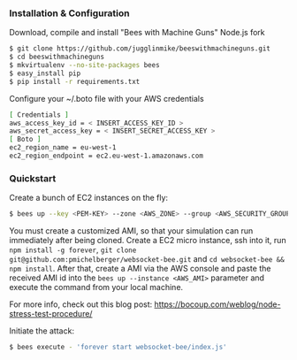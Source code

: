 ### Installation & Configuration
Download, compile and install  "Bees with Machine Guns" Node.js fork

```bash
$ git clone https://github.com/jugglinmike/beeswithmachineguns.git
$ cd beeswithmachineguns
$ mkvirtualenv --no-site-packages bees
$ easy_install pip
$ pip install -r requirements.txt
```

Configure your ~/.boto file with your AWS credentials

```bash
[ Credentials ]
aws_access_key_id = < INSERT_ACCESS_KEY_ID >
aws_secret_access_key = < INSERT_SECRET_ACCESS_KEY >
[ Boto ]
ec2_region_name = eu-west-1
ec2_region_endpoint = ec2.eu-west-1.amazonaws.com
```

### Quickstart

Create a bunch of EC2 instances on the fly:

```bash
$ bees up --key <PEM-KEY> --zone <AWS_ZONE> --group <AWS_SECURITY_GROUP> --servers 10 -- instance <AWS_AMI>  --login ubuntu
```

You must create a customized AMI, so that your simulation can run immediately after being cloned. Create a EC2 micro instance, ssh into it, run `npm install -g forever`, `git clone git@github.com:pmichelberger/websocket-bee.git` and `cd websocket-bee && npm install`. After that, create a AMI via the AWS console and paste the received AMI id into the `bees up --instance <AWS_AMI>` parameter and execute the command from your local machine.

For more info, check out this blog post: https://bocoup.com/weblog/node-stress-test-procedure/

Initiate the attack:

```bash
$ bees execute - 'forever start websocket-bee/index.js' 
```
